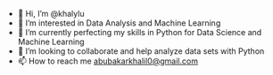 - 👋 Hi, I’m @khalylu
- 👀 I’m interested in Data Analysis and Machine Learning
- 🌱 I’m currently perfecting my skills in Python for Data Science and Machine Learning
- 💞️ I’m looking to collaborate and help analyze data sets with Python
- 📫 How to reach me abubakarkhalil0@gmail.com

<!---
khalylu/khalylu is a ✨ special ✨ repository because its `README.md` (this file) appears on your GitHub profile.
You can click the Preview link to take a look at your changes.
--->
